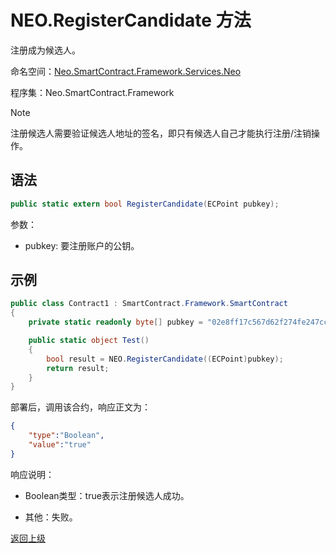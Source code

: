# NEO.RegisterCandidate 方法

注册成为候选人。

命名空间：[Neo.SmartContract.Framework.Services.Neo](../../neo.md)

程序集：Neo.SmartContract.Framework

> [!Note]
>
> 注册候选人需要验证候选人地址的签名，即只有候选人自己才能执行注册/注销操作。

## 语法

```c#
public static extern bool RegisterCandidate(ECPoint pubkey);
```

参数：

- pubkey: 要注册账户的公钥。

## 示例

```c#
public class Contract1 : SmartContract.Framework.SmartContract
{
    private static readonly byte[] pubkey = "02e8ff17c567d62f274fe247cc884a2a6cd3b8fd0d779a8c5856289a560accacb4".HexToBytes();

    public static object Test()
    {
        bool result = NEO.RegisterCandidate((ECPoint)pubkey);
        return result;
    }
}
```

部署后，调用该合约，响应正文为：

```json
{
   	"type":"Boolean",
   	"value":"true"
}
```

响应说明：

- Boolean类型：true表示注册候选人成功。

- 其他：失败。

[返回上级](../Neo.md)